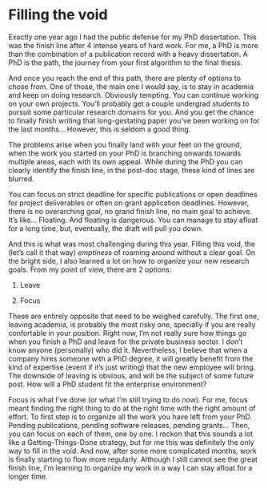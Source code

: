 # Filling the void
Exactly one year ago I had the public defense for my PhD dissertation. This was the finish line after 4 intense years of hard work. For me, a PhD is more than the combination of a publication record with a heavy dissertation. A PhD is the path, the journey from your first algorithm to the final thesis.

And once you reach the end of this path, there are plenty of options to chose from. One of those, the main one I would say, is to stay in academia and keep on doing research. Obviously tempting. You can continue working on your own projects. You’ll probably get a couple undergrad students to pursuit some particular research domains for you. And you get the chance to finally finish writing that long-gestating paper you’ve been working on for the last months… However, this is seldom a good thing.

The problems arise when you finally land with your feet on the ground, when the work you started on your PhD is branching onwards towards multiple areas, each with its own appeal. While during the PhD you can clearly identify the finish line, in the post-doc stage, these kind of lines are blurred.

You can focus on strict deadline for specific publications or open deadlines for project deliverables or often on grant application deadlines. However, there is no overarching goal, no grand finish line, no main goal to achieve. It’s like… Floating. And floating is dangerous. You can manage to stay afloat for a long time, but, eventually, the draft will pull you down.

And this is what was most challenging during this year. Filling this void, the (let’s call it that way) *emptiness* of roaming around without a clear goal. On the bright side, I also learned a lot on how to organize your new research goals. From my point of view, there are 2 options:

1. Leave

2. Focus

These are entirely opposite that need to be weighed carefully. The first one, leaving academia, is probably the most risky one, specially if you are really confortable in your position. Right now, I’m not really sure how things go when you finish a PhD and leave for the private business sector. I don’t know anyone (personally) who did it. Nevertheless, I believe that when a company hires someone with a PhD degree, it will greatly benefit from the kind of expertise (event if it’s just writing) that the new employee will bring. The downside of leaving is obvious, and will be the subject of some future post. How will a PhD student fit the enterprise environment?

Focus is what I’ve done (or what I’m still trying to do now). For me, focus meant finding the right thing to do at the right time with the right amount of effort. To first step is to organize all the work you have left from your PhD. Pending publications, pending software releases, pending grants… Then, you can focus on each of them, one by one. I reckon that this sounds a lot like a Getting-Things-Done strategy, but for me this was definitely the only way to fill in the void. And now, after some more complicated months, work is finally starting to flow more regularly. Although I still cannot see the great finish line, I’m learning to organize my work in a way I can stay afloat for a longer time.